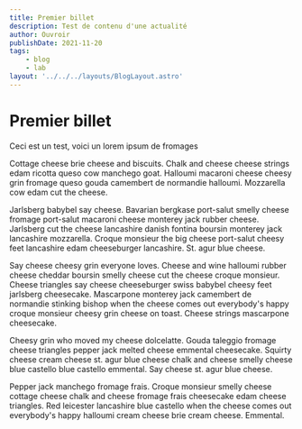 ```yaml
---
title: Premier billet
description: Test de contenu d'une actualité
author: Ouvroir
publishDate: 2021-11-20
tags: 
    - blog
    - lab
layout: '../../../layouts/BlogLayout.astro'
---
```


# Premier billet

Ceci est un test, voici un lorem ipsum de fromages

Cottage cheese brie cheese and biscuits. Chalk and cheese cheese strings edam ricotta queso cow manchego goat. Halloumi macaroni cheese cheesy grin fromage queso gouda camembert de normandie halloumi. Mozzarella cow edam cut the cheese.

Jarlsberg babybel say cheese. Bavarian bergkase port-salut smelly cheese fromage port-salut macaroni cheese monterey jack rubber cheese. Jarlsberg cut the cheese lancashire danish fontina boursin monterey jack lancashire mozzarella. Croque monsieur the big cheese port-salut cheesy feet lancashire edam cheeseburger lancashire. St. agur blue cheese.

Say cheese cheesy grin everyone loves. Cheese and wine halloumi rubber cheese cheddar boursin smelly cheese cut the cheese croque monsieur. Cheese triangles say cheese cheeseburger swiss babybel cheesy feet jarlsberg cheesecake. Mascarpone monterey jack camembert de normandie stinking bishop when the cheese comes out everybody's happy croque monsieur cheesy grin cheese on toast. Cheese strings mascarpone cheesecake.

Cheesy grin who moved my cheese dolcelatte. Gouda taleggio fromage cheese triangles pepper jack melted cheese emmental cheesecake. Squirty cheese cream cheese st. agur blue cheese chalk and cheese smelly cheese blue castello blue castello emmental. Say cheese st. agur blue cheese.

Pepper jack manchego fromage frais. Croque monsieur smelly cheese cottage cheese chalk and cheese fromage frais cheesecake edam cheese triangles. Red leicester lancashire blue castello when the cheese comes out everybody's happy halloumi cream cheese brie cream cheese. Emmental.